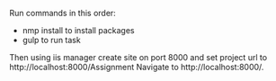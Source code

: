 Run commands in this order:
 - nmp install to install packages
 - gulp to run task 
 
 Then using iis manager create site on port 8000 and set project url to http://localhost:8000/Assignment 
 Navigate to http://localhost:8000/.